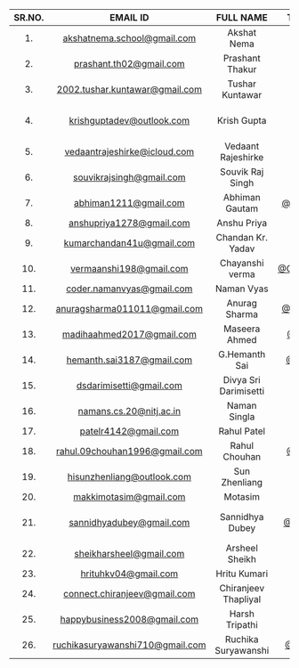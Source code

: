 | SR.NO. | EMAIL ID | FULL NAME | TWITTER HANDLE | ANY QUERY? |
| :--: | :--: | :--: | :--: | :--: |
| 1. | akshatnema.school@gmail.com | Akshat Nema | [@AksNema](https://twitter.com/AksNema) | My hands are desperate to code |
| 2. | prashant.th02@gmail.com | Prashant Thakur | [@Prashant_th18](https://twitter.com/Prashant_th18) | |
| 3. | 2002.tushar.kuntawar@gmail.com | Tushar Kuntawar | [@tusqasi](https://twitter.com/tusqasi) | `print("None")` |
| 4. | krishguptadev@outlook.com | Krish Gupta | [@krishguptadev](https://twitter.com/krishguptadev) | Excited! This is gonna be my first competition 😊😳 |
| 5. | vedaantrajeshirke@icloud.com | Vedaant Rajeshirke | [@rocktopus101](https://twitter.com/rocktopus101) | Looking forward to this! |
| 6. | souvikrajsingh@gmail.com | Souvik Raj Singh | [@souvikrajsingh](https://twitter.com/souvikrajsingh) | Excited for this! |
| 7. | abhiman1211@gmail.com | Abhiman Gautam | [@abhiman83836119](https://twitter.com/abhiman83836119) | Estoy emocionado! |
| 8. | anshupriya1278@gmail.com | Anshu Priya | [@anshupriyastwt](https://twitter.com/anshupriyastwt) | Super Excited 🥳 |
| 9. | kumarchandan41u@gmail.com | Chandan Kr. Yadav | [@chandan kumar](https://twitter.com/erchandandev) | console.log("Excited for this!") |
| 10. | vermaanshi198@gmail.com | Chayanshi verma | [@Chayanshi55249804](https://twitter.com/kenma55249804) | |
| 11. | coder.namanvyas@gmail.com| Naman Vyas| [@coder_rancho](https://twitter.com/coder_rancho) | not yet|
| 12. | anuragsharma011011@gmail.com | Anurag Sharma| [@AnuragS63108526](https://twitter.com/AnuragS63108526) | Happy to be here |
| 13. | madihaahmed2017@gmail.com | Maseera Ahmed | [@MaseeraAhmed2](https://twitter.com/MaseeraAhmed2) | Bla Bla Bla |
| 14. | hemanth.sai3187@gmail.com | G.Hemanth Sai | [@HemanthSai3187](https://twitter.com/HemanthSai3187) | None |
| 15. | dsdarimisetti@gmail.com | Divya Sri Darimisetti | [@irsayvid](https://twitter.com/irsayvid) | Bugs break us, make us |
| 16. | namans.cs.20@nitj.ac.in | Naman Singla | [@Naman_sin](https://twitter.com/Naman_sin) | None |
| 17. | patelr4142@gmail.com | Rahul Patel | [@U_N_R_3_A_L](https://twitter.com/U_N_R_3_A_L) | [@U-N-R-E-A-L](https://replit.com/@U-N-R-E-A-L) | print('Just Unreal!!') |
| 18. | rahul.09chouhan1996@gmail.com | Rahul Chouhan | [@RahulChouhan97](https://twitter.com/RahulChouhan97) |  |
| 19. | hisunzhenliang@outlook.com | Sun Zhenliang | [@CarlSunzl](https://twitter.com/CarlSunzl) | NULL |
| 20. | makkimotasim@gmail.com | Motasim | [@_motasim_](https://twitter.com/_motasim_) | Simply Excited! |
| 21. | sannidhyadubey@gmail.com | Sannidhya Dubey | [@TheGuyDangerous](https://twitter.com/TheGuyDangrous) | Inserts some random query from the net to seem wise |
| 22. | sheikharsheel@gmail.com | Arsheel Sheikh | [@arsheeltwts](https://twitter.com/arsheeltwts) | Excited! |
| 23. | hrituhkv04@gmail.com | Hritu Kumari | [@hrituhkv](https://twitter.com/hrituhkv) | Let's try this! |
| 24. | connect.chiranjeev@gmail.com | Chiranjeev Thapliyal | [@Chiranjeev_25](https://twitter.com/Chiranjeev_25) | First competition! Let's go! 😅 |
| 25. | happybusiness2008@gmail.com | Harsh Tripathi | [@Happy_2008_](https://twitter.com/Happy_2008_) | Loaded |
| 26. | ruchikasuryawanshi710@gmail.com | Ruchika Suryawanshi | [@RuchikaSuryawa4](https://twitter.com/RuchikaSuryawa4) |  Excited for this!  |
